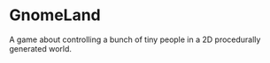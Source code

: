 GnomeLand
=========

A game about controlling a bunch of tiny people in a 2D procedurally generated world.
